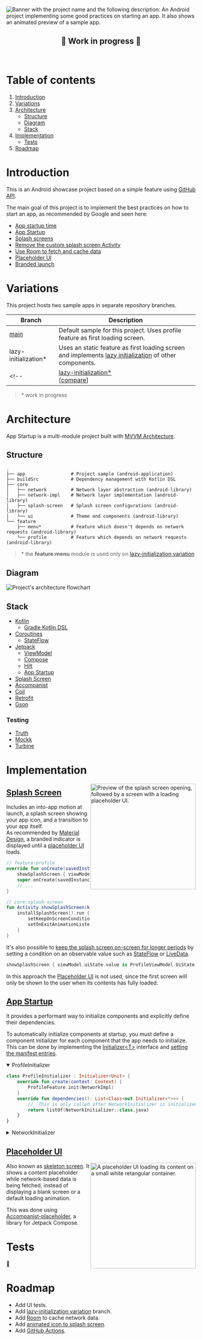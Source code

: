 <img src="https://user-images.githubusercontent.com/35379633/153341610-4ea46111-e1c7-44e1-ab34-c760958fd461.gif" alt="Banner with the project name and the following description: An Android project implementing some good practices on starting an app. It also shows an animated preview of a sample app."/>

</br>

<div align="center">
  
  ## :construction: Work in progress :construction:
  
</div>
  
</br>

# Table of contents
1. [Introduction](#introduction)
2. [Variations](#variations)
3. [Architecture](#architecture)
    - [Structure](#structure)
    - [Diagram](#diagram)
    - [Stack](#stack)
4. [Implementation](#implementation)
    - [Tests](#tests)
5. [Roadmap](#roadmap)

# Introduction
<!-- This is an Android showcase project with the objective of implementing the best practices recommended by Google on how to start an app. -->
This is an Android showcase project based on a simple feature using [GitHub API](https://docs.github.com/en/rest).

The main goal of this project is to implement the best practices on how to start an app, as recommended by Google and seen here:
- [App startup time](https://developer.android.com/topic/performance/vitals/launch-time)
- [App Startup](https://developer.android.com/topic/libraries/app-startup)
- [Splash screens](https://developer.android.com/guide/topics/ui/splash-screen)
- [Remove the custom splash screen Activity](https://developer.android.com/guide/topics/ui/splash-screen/migrate#remove_the_custom_splash_screen_activity)
- [Use Room to fetch and cache data](https://developer.android.com/docs/quality-guidelines/build-for-billions/connectivity#network-arch)
- [Placeholder UI](https://material.io/design/communication/launch-screen.html#placeholder-ui)
- [Branded launch](https://material.io/design/communication/launch-screen.html#branded-launch)

# Variations
This project hosts two sample apps in separate repository branches.

|     Branch    |  Description  |
| ------------- | ------------- |
| [main](https://github.com/guichristovao/app-startup/tree/main) | Default sample for this project. Uses profile feature as first loading screen. |
| lazy-initialization* | Uses an static feature as first loading screen and implements [lazy initialization](https://developer.android.com/topic/libraries/app-startup#manual) of other components. |
<!-- | [lazy-initialization*](https://github.com/guichristovao/app-startup/tree/lazy-initialization)<br/>[[compare](https://github.com/guichristovao/app-startup/compare/lazy-initialization#files_bucket)] | Uses an static feature as first loading screen and implements [lazy initialization](https://developer.android.com/topic/libraries/app-startup#manual) of other components. | -->

> \* work in progress

# Architecture
App Startup is a multi-module project built with [MVVM Architecture](https://developer.android.com/jetpack/guide#recommended-app-arch).

## Structure
```
.
├── app                 # Project sample (android-application)
├── buildSrc            # Dependency management with Kotlin DSL
├── core
│   ├── network         # Network layer abstraction (android-library)
│   ├── network-impl    # Network layer implementation (android-library)
│   ├── splash-screen   # Splash screen configurations (android-library)
│   └── ui              # Theme and components (android-library)
└── feature
    ├── menu*           # Feature which doesn't depends on network requests (android-library)
    └── profile         # Feature which depends on network requests (android-library)
```

> \* the **feature:menu** module is used only on [lazy-initialization variation](#variations)

## Diagram
<img src="https://user-images.githubusercontent.com/35379633/153996531-d10a5231-d221-47ef-bc00-62eb532d1010.gif" alt="Project's architecture flowchart"/>

## Stack
- [Kotlin](https://developer.android.com/kotlin)
  - [Gradle Kotlin DSL](https://docs.gradle.org/current/userguide/kotlin_dsl.html)
- [Coroutines](https://developer.android.com/kotlin/coroutines)
  - [StateFlow](https://developer.android.com/kotlin/flow/stateflow-and-sharedflow#stateflow)
- [Jetpack](https://developer.android.com/jetpack)
  - [ViewModel](https://developer.android.com/topic/libraries/architecture/viewmodel)
  - [Compose](https://developer.android.com/jetpack/compose)
  - [Hilt](https://developer.android.com/training/dependency-injection/hilt-android)
  - [App Startup](https://developer.android.com/topic/libraries/app-startup)
- [Splash Screen](https://developer.android.com/guide/topics/ui/splash-screen)
- [Accompanist](https://github.com/google/accompanist)
- [Coil](https://github.com/coil-kt/coil)
- [Retrofit](https://github.com/square/retrofit)
- [Gson](https://github.com/google/gson)
### Testing
- [Truth](https://github.com/google/truth)
- [Mockk](https://github.com/mockk/mockk)
- [Turbine](https://github.com/cashapp/turbine)

# Implementation

<img align="right" src="https://user-images.githubusercontent.com/35379633/154383745-46aacd08-c5ec-4169-a07b-3a5d78f1e06a.gif" alt="Preview of the splash screen opening, followed by a screen with a loading placeholder UI." width="280" style="display: inline; float: right"/>

## [Splash Screen](https://developer.android.com/guide/topics/ui/splash-screen)
Includes an into-app motion at launch, a splash screen showing your app icon, and a transition to your app itself.</br>
As recommended by [Material Design](https://material.io/design/communication/launch-screen.html#placeholder-ui), a branded indicator is displayed until a [placeholder UI](#placeholder-ui) loads.

```kotlin
// feature:profile
override fun onCreate(savedInstanceState: Bundle?) {
    showSplashScreen { viewModel.uiState.value is ProfileViewModel.UiState.Default }
    super.onCreate(savedInstanceState)
    // ...
}

// core:splash-screen
fun Activity.showSplashScreen(keepOnScreenCondition: () -> Boolean) {
    installSplashScreen().run {
        setKeepOnScreenCondition(keepOnScreenCondition)
        setOnExitAnimationListener { ... }
    }
}
```

It's also possible to [keep the splash screen on-screen for longer periods](https://developer.android.com/guide/topics/ui/splash-screen#suspend-drawing) by setting a condition on an observable value such as [StateFlow](https://developer.android.com/kotlin/flow/stateflow-and-sharedflow#stateflow) or [LiveData](https://developer.android.com/topic/libraries/architecture/livedata).

```kotlin
showSplashScreen { viewModel.uiState.value is ProfileViewModel.UiState.Success }
```

In this approach the [Placeholder UI](https://material.io/design/communication/launch-screen.html#placeholder-ui) is not used, since the first screen will only be shown to the user when its contents has fully loaded. 

## [App Startup](https://developer.android.com/topic/libraries/app-startup)
It provides a performant way to initialize components and explicitly define their dependencies.

To automatically initialize components at startup, you must define a component initializer for each component that the app needs to initialize.</br>
This can be done by implementing the [Initializer\<T\>](https://developer.android.com/reference/kotlin/androidx/startup/Initializer) interface and [setting the manifest entries](https://developer.android.com/topic/libraries/app-startup#manifest-entries).

<details open>
  <summary>ProfileInitializer</summary>
  
  ```kotlin
  class ProfileInitializer : Initializer<Unit> {
      override fun create(context: Context) {
          ProfileFeature.init(NetworkImpl)
      }
      override fun dependencies(): List<Class<out Initializer<*>>> {
          //  This is only called after NetworkInitializer is initialized
          return listOf(NetworkInitializer::class.java)
      }
  }
  ```
</details>

<details>
  <summary>NetworkInitializer</summary>

  ```kotlin
  class NetworkInitializer : Initializer<Network> {
      override fun create(context: Context): Network {
          return NetworkImpl
      }
      override fun dependencies(): List<Class<out Initializer<*>>> {
          // No dependencies on other components
          return emptyList()
      }
  }
  ```
</details>
  
## [Placeholder UI](https://material.io/design/communication/launch-screen.html#placeholder-ui)

<img align="right" src="https://user-images.githubusercontent.com/35379633/154398183-068394b3-36d7-488a-801f-3e7cc960829f.gif" alt="A placeholder UI loading its content on a small white retangular container." width="280" style="display: inline; float: right"/>

Also known as [skeleton screen](https://www.lukew.com/ff/entry.asp?1797). It shows a content placeholder while network-based data is being fetched, instead of displaying a blank screen or a default loading animation.
  
This was done using [Accompanist-placeholder](https://github.com/google/accompanist/tree/main/placeholder-material), a library for Jetpack Compose.
  
# Tests
:construction:

# Roadmap
- Add UI tests.
- Add [lazy-initialization variation](#variations) branch.
- Add [Room](https://developer.android.com/training/data-storage/room) to cache network data.
- Add [animated icon to splash screen](https://developer.android.com/reference/kotlin/androidx/core/splashscreen/SplashScreen#themes). 
- Add [GitHub Actions](https://github.com/features/actions).
